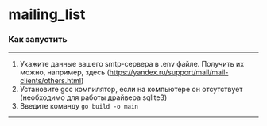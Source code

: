 # mailing_list
### Как запустить
--------
1. Укажите данные вашего smtp-сервера в .env файле. Получить их можно, например, здесь (https://yandex.ru/support/mail/mail-clients/others.html)
2. Установите gcc компилятор, если на компьютере он отсутствует (необходимо для работы драйвера sqlite3)
3. Введите команду 
```go build -o main```
--------
